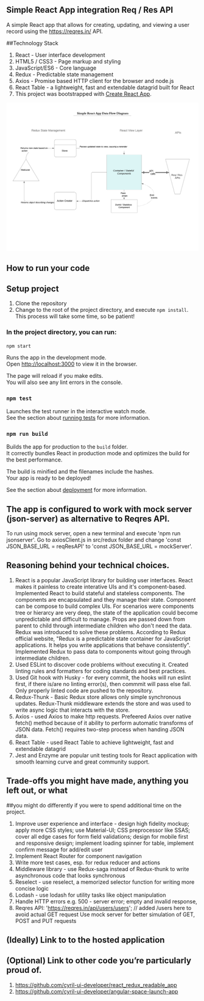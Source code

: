 
## Simple React App integration Req / Res API
 A simple React app that allows for creating, updating, and viewing a user record using the https://reqres.in/ API.

##Technology Stack
1. React - User interface development
2. HTML5 / CSS3 - Page markup and styling
3. JavaScript/ES6 - Core language
4. Redux - Predictable state management
5. Axios - Promise based HTTP client for the browser and node.js
6. React Table - a lightweight, fast and extendable datagrid built for React
7. This project was bootstrapped with [Create React App](https://github.com/facebook/create-react-app).



![Simple React App Data Flow Diagram](./src/images/simplereactapp.png)
## How to run your code
## Setup project
1. Clone the repository
2. Change to the root of the project directory, and execute `npm install`. This process will take some time, so be patient!

### In the project directory, you can run:

 `npm start`

Runs the app in the development mode.<br>
Open [http://localhost:3000](http://localhost:3000) to view it in the browser.

The page will reload if you make edits.<br>
You will also see any lint errors in the console.

### `npm test`

Launches the test runner in the interactive watch mode.<br>
See the section about [running tests](https://facebook.github.io/create-react-app/docs/running-tests) for more information.

### `npm run build`

Builds the app for production to the `build` folder.<br>
It correctly bundles React in production mode and optimizes the build for the best performance.

The build is minified and the filenames include the hashes.<br>
Your app is ready to be deployed!

See the section about [deployment](https://facebook.github.io/create-react-app/docs/deployment) for more information.

## The app is configured to work with mock server (json-server) as alternative to Reqres API. 
To run using mock server, open a new terminal and execute 'npm run jsonserver'. Go to axiosClient.js in src/redux folder and change 'const JSON_BASE_URL = reqResAPI' to 'const JSON_BASE_URL = mockServer'. 

## Reasoning behind your technical choices.
1. React is a popular JavaScript library for building user interfaces. React makes it painless to create interative UIs and it's  component-based. Implemented React to build stateful and stateless components.
The components are encapsulated and they manage their state. Component can be compose to build complex UIs. For scenarios were components tree or hierarcy are very deep, the state of the application could become unpredictable and difficult to manage. Props are passed down from parent to child through intermediate children who don't need the data. Redux was introduced to solve these problems. According to Redux official website, "Redux is a predictable state container for JavaScript applications. It helps you write applications that behave consistently". Implemented Redux to pass data to components witout going through intermediate children. 
2. Used ESLint to discover code problems without executing it. Created linting rules and formatters for coding standards and best practices. 
3. Used Git hook with Husky - for every commit, the hooks will run eslint first, if there is/are no linting error(s), then commmit will pass else fail. Only properly linted code are pushed to the repository. 
4. Redux-Thunk - Basic Redux store allows only simple synchronous updates. Redux-Thunk middleware extends the store and was used to write async logic that interacts with the store.
5. Axios  - used Axios to make http requests. Prefeered Axios over native fetch() method because of it ability to perform automatic transforms of JSON data. Fetch() requires two-step process when handing JSON data.
6. React Table - used React Table to achieve lightweight, fast and extendable datagrid
7. Jest and Enzyme are popular unit testing tools for React application with smooth learning curve and great community support.

## Trade-offs you might have made, anything you left out, or what
##you might do differently if you were to spend additional time on the project.
1. Improve user experience and interface - design high fidelity mockup; apply more CSS styles; use Material-UI; CSS preprocessor like SSAS; cover all edge cases for form field validations; design for mobile first and responsive design; implement loading spinner for table, implement confirm message for add/edit user
2. Implement React Router for component navigation
3. Write more test cases, esp. for redux reducer and actions
4. Middleware library - use Redux-saga instead of Redux-thunk to write asynchronous code that looks synchronous
5. Reselect - use reselect, a memorized selector function for writing more concise logic
6. Lodash - use lodash for utility tasks like object manipulation 
7. Handle HTTP errors e.g. 500 - server error;  empty and invalid response, 
8. Reqres API: 'https://reqres.in/api/users/users'; // added /users here to avoid actual GET request
   Use mock server for better simulation of GET, POST and PUT requests 

## (Ideally) Link to to the hosted application
## (Optional) Link to other code you’re particularly proud of.
1. https://github.com/cyril-ui-developer/react_redux_readable_app
2. https://github.com/cyril-ui-developer/angular-space-launch-app



